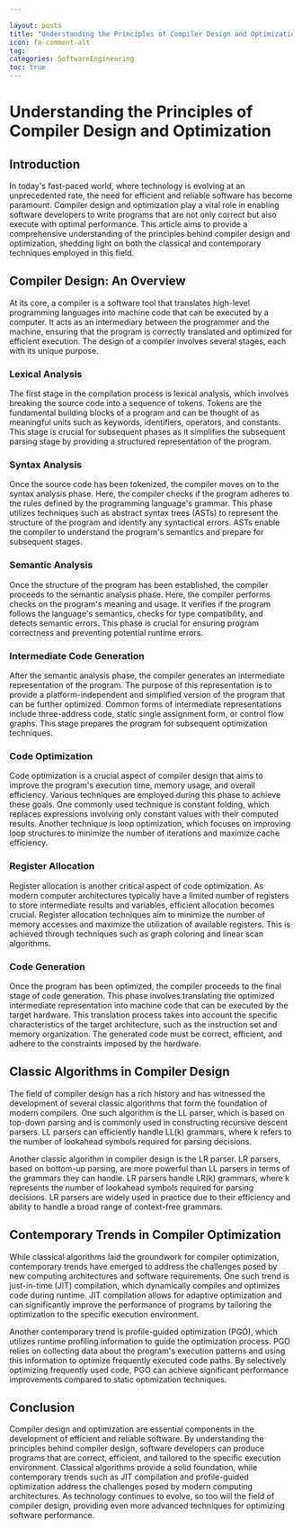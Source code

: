 ```yaml
---

layout: posts
title: "Understanding the Principles of Compiler Design and Optimization"
icon: fa-comment-alt
tag:      
categories: SoftwareEngineering
toc: true
---
```




# Understanding the Principles of Compiler Design and Optimization

## Introduction

In today's fast-paced world, where technology is evolving at an unprecedented rate, the need for efficient and reliable software has become paramount. Compiler design and optimization play a vital role in enabling software developers to write programs that are not only correct but also execute with optimal performance. This article aims to provide a comprehensive understanding of the principles behind compiler design and optimization, shedding light on both the classical and contemporary techniques employed in this field.

## Compiler Design: An Overview

At its core, a compiler is a software tool that translates high-level programming languages into machine code that can be executed by a computer. It acts as an intermediary between the programmer and the machine, ensuring that the program is correctly translated and optimized for efficient execution. The design of a compiler involves several stages, each with its unique purpose.

### Lexical Analysis

The first stage in the compilation process is lexical analysis, which involves breaking the source code into a sequence of tokens. Tokens are the fundamental building blocks of a program and can be thought of as meaningful units such as keywords, identifiers, operators, and constants. This stage is crucial for subsequent phases as it simplifies the subsequent parsing stage by providing a structured representation of the program.

### Syntax Analysis

Once the source code has been tokenized, the compiler moves on to the syntax analysis phase. Here, the compiler checks if the program adheres to the rules defined by the programming language's grammar. This phase utilizes techniques such as abstract syntax trees (ASTs) to represent the structure of the program and identify any syntactical errors. ASTs enable the compiler to understand the program's semantics and prepare for subsequent stages.

### Semantic Analysis

Once the structure of the program has been established, the compiler proceeds to the semantic analysis phase. Here, the compiler performs checks on the program's meaning and usage. It verifies if the program follows the language's semantics, checks for type compatibility, and detects semantic errors. This phase is crucial for ensuring program correctness and preventing potential runtime errors.

### Intermediate Code Generation

After the semantic analysis phase, the compiler generates an intermediate representation of the program. The purpose of this representation is to provide a platform-independent and simplified version of the program that can be further optimized. Common forms of intermediate representations include three-address code, static single assignment form, or control flow graphs. This stage prepares the program for subsequent optimization techniques.

### Code Optimization

Code optimization is a crucial aspect of compiler design that aims to improve the program's execution time, memory usage, and overall efficiency. Various techniques are employed during this phase to achieve these goals. One commonly used technique is constant folding, which replaces expressions involving only constant values with their computed results. Another technique is loop optimization, which focuses on improving loop structures to minimize the number of iterations and maximize cache efficiency.

### Register Allocation

Register allocation is another critical aspect of code optimization. As modern computer architectures typically have a limited number of registers to store intermediate results and variables, efficient allocation becomes crucial. Register allocation techniques aim to minimize the number of memory accesses and maximize the utilization of available registers. This is achieved through techniques such as graph coloring and linear scan algorithms.

### Code Generation

Once the program has been optimized, the compiler proceeds to the final stage of code generation. This phase involves translating the optimized intermediate representation into machine code that can be executed by the target hardware. This translation process takes into account the specific characteristics of the target architecture, such as the instruction set and memory organization. The generated code must be correct, efficient, and adhere to the constraints imposed by the hardware.

## Classic Algorithms in Compiler Design

The field of compiler design has a rich history and has witnessed the development of several classic algorithms that form the foundation of modern compilers. One such algorithm is the LL parser, which is based on top-down parsing and is commonly used in constructing recursive descent parsers. LL parsers can efficiently handle LL(k) grammars, where k refers to the number of lookahead symbols required for parsing decisions.

Another classic algorithm in compiler design is the LR parser. LR parsers, based on bottom-up parsing, are more powerful than LL parsers in terms of the grammars they can handle. LR parsers handle LR(k) grammars, where k represents the number of lookahead symbols required for parsing decisions. LR parsers are widely used in practice due to their efficiency and ability to handle a broad range of context-free grammars.

## Contemporary Trends in Compiler Optimization

While classical algorithms laid the groundwork for compiler optimization, contemporary trends have emerged to address the challenges posed by new computing architectures and software requirements. One such trend is just-in-time (JIT) compilation, which dynamically compiles and optimizes code during runtime. JIT compilation allows for adaptive optimization and can significantly improve the performance of programs by tailoring the optimization to the specific execution environment.

Another contemporary trend is profile-guided optimization (PGO), which utilizes runtime profiling information to guide the optimization process. PGO relies on collecting data about the program's execution patterns and using this information to optimize frequently executed code paths. By selectively optimizing frequently used code, PGO can achieve significant performance improvements compared to static optimization techniques.

## Conclusion

Compiler design and optimization are essential components in the development of efficient and reliable software. By understanding the principles behind compiler design, software developers can produce programs that are correct, efficient, and tailored to the specific execution environment. Classical algorithms provide a solid foundation, while contemporary trends such as JIT compilation and profile-guided optimization address the challenges posed by modern computing architectures. As technology continues to evolve, so too will the field of compiler design, providing even more advanced techniques for optimizing software performance.